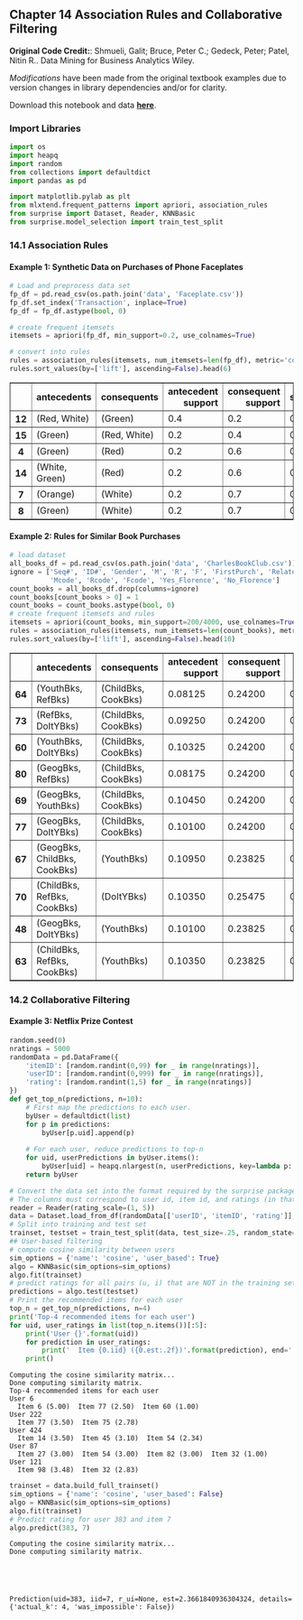 ## Chapter 14 Association Rules and Collaborative Filtering

**Original Code Credit:**: Shmueli, Galit; Bruce, Peter C.; Gedeck, Peter; Patel, Nitin R.. Data Mining for Business Analytics Wiley.

*Modifications* have been made from the original textbook examples due to version changes in library dependencies and/or for clarity.

Download this notebook and data [**here**](https://github.com/dcyoung23/msba511/tree/main/resources/examples).

### Import Libraries


```python
import os
import heapq
import random
from collections import defaultdict
import pandas as pd

import matplotlib.pylab as plt
from mlxtend.frequent_patterns import apriori, association_rules
from surprise import Dataset, Reader, KNNBasic
from surprise.model_selection import train_test_split
```

### 14.1 Association Rules

#### Example 1: Synthetic Data on Purchases of Phone Faceplates


```python
# Load and preprocess data set 
fp_df = pd.read_csv(os.path.join('data', 'Faceplate.csv'))
fp_df.set_index('Transaction', inplace=True)
fp_df = fp_df.astype(bool, 0)

# create frequent itemsets
itemsets = apriori(fp_df, min_support=0.2, use_colnames=True)

# convert into rules
rules = association_rules(itemsets, num_itemsets=len(fp_df), metric='confidence', min_threshold=0.5)
rules.sort_values(by=['lift'], ascending=False).head(6)
```




<div>
<style scoped>
    .dataframe tbody tr th:only-of-type {
        vertical-align: middle;
    }

    .dataframe tbody tr th {
        vertical-align: top;
    }

    .dataframe thead th {
        text-align: right;
    }
</style>
<table border="1" class="dataframe">
  <thead>
    <tr style="text-align: right;">
      <th></th>
      <th>antecedents</th>
      <th>consequents</th>
      <th>antecedent support</th>
      <th>consequent support</th>
      <th>support</th>
      <th>confidence</th>
      <th>lift</th>
      <th>representativity</th>
      <th>leverage</th>
      <th>conviction</th>
      <th>zhangs_metric</th>
      <th>jaccard</th>
      <th>certainty</th>
      <th>kulczynski</th>
    </tr>
  </thead>
  <tbody>
    <tr>
      <th>12</th>
      <td>(Red, White)</td>
      <td>(Green)</td>
      <td>0.4</td>
      <td>0.2</td>
      <td>0.2</td>
      <td>0.5</td>
      <td>2.500000</td>
      <td>1.0</td>
      <td>0.12</td>
      <td>1.6</td>
      <td>1.000</td>
      <td>0.500000</td>
      <td>0.375</td>
      <td>0.750000</td>
    </tr>
    <tr>
      <th>15</th>
      <td>(Green)</td>
      <td>(Red, White)</td>
      <td>0.2</td>
      <td>0.4</td>
      <td>0.2</td>
      <td>1.0</td>
      <td>2.500000</td>
      <td>1.0</td>
      <td>0.12</td>
      <td>inf</td>
      <td>0.750</td>
      <td>0.500000</td>
      <td>1.000</td>
      <td>0.750000</td>
    </tr>
    <tr>
      <th>4</th>
      <td>(Green)</td>
      <td>(Red)</td>
      <td>0.2</td>
      <td>0.6</td>
      <td>0.2</td>
      <td>1.0</td>
      <td>1.666667</td>
      <td>1.0</td>
      <td>0.08</td>
      <td>inf</td>
      <td>0.500</td>
      <td>0.333333</td>
      <td>1.000</td>
      <td>0.666667</td>
    </tr>
    <tr>
      <th>14</th>
      <td>(White, Green)</td>
      <td>(Red)</td>
      <td>0.2</td>
      <td>0.6</td>
      <td>0.2</td>
      <td>1.0</td>
      <td>1.666667</td>
      <td>1.0</td>
      <td>0.08</td>
      <td>inf</td>
      <td>0.500</td>
      <td>0.333333</td>
      <td>1.000</td>
      <td>0.666667</td>
    </tr>
    <tr>
      <th>7</th>
      <td>(Orange)</td>
      <td>(White)</td>
      <td>0.2</td>
      <td>0.7</td>
      <td>0.2</td>
      <td>1.0</td>
      <td>1.428571</td>
      <td>1.0</td>
      <td>0.06</td>
      <td>inf</td>
      <td>0.375</td>
      <td>0.285714</td>
      <td>1.000</td>
      <td>0.642857</td>
    </tr>
    <tr>
      <th>8</th>
      <td>(Green)</td>
      <td>(White)</td>
      <td>0.2</td>
      <td>0.7</td>
      <td>0.2</td>
      <td>1.0</td>
      <td>1.428571</td>
      <td>1.0</td>
      <td>0.06</td>
      <td>inf</td>
      <td>0.375</td>
      <td>0.285714</td>
      <td>1.000</td>
      <td>0.642857</td>
    </tr>
  </tbody>
</table>
</div>



#### Example 2: Rules for Similar Book Purchases


```python
# load dataset
all_books_df = pd.read_csv(os.path.join('data', 'CharlesBookClub.csv'))
ignore = ['Seq#', 'ID#', 'Gender', 'M', 'R', 'F', 'FirstPurch', 'Related Purchase',
          'Mcode', 'Rcode', 'Fcode', 'Yes_Florence', 'No_Florence']
count_books = all_books_df.drop(columns=ignore)
count_books[count_books > 0] = 1
count_books = count_books.astype(bool, 0)
# create frequent itemsets and rules
itemsets = apriori(count_books, min_support=200/4000, use_colnames=True)
rules = association_rules(itemsets, num_itemsets=len(count_books), metric='confidence', min_threshold=0.5)
rules.sort_values(by=['lift'], ascending=False).head(10)
```




<div>
<style scoped>
    .dataframe tbody tr th:only-of-type {
        vertical-align: middle;
    }

    .dataframe tbody tr th {
        vertical-align: top;
    }

    .dataframe thead th {
        text-align: right;
    }
</style>
<table border="1" class="dataframe">
  <thead>
    <tr style="text-align: right;">
      <th></th>
      <th>antecedents</th>
      <th>consequents</th>
      <th>antecedent support</th>
      <th>consequent support</th>
      <th>support</th>
      <th>confidence</th>
      <th>lift</th>
      <th>representativity</th>
      <th>leverage</th>
      <th>conviction</th>
      <th>zhangs_metric</th>
      <th>jaccard</th>
      <th>certainty</th>
      <th>kulczynski</th>
    </tr>
  </thead>
  <tbody>
    <tr>
      <th>64</th>
      <td>(YouthBks, RefBks)</td>
      <td>(ChildBks, CookBks)</td>
      <td>0.08125</td>
      <td>0.24200</td>
      <td>0.05525</td>
      <td>0.680000</td>
      <td>2.809917</td>
      <td>1.0</td>
      <td>0.035588</td>
      <td>2.368750</td>
      <td>0.701080</td>
      <td>0.206157</td>
      <td>0.577836</td>
      <td>0.454153</td>
    </tr>
    <tr>
      <th>73</th>
      <td>(RefBks, DoItYBks)</td>
      <td>(ChildBks, CookBks)</td>
      <td>0.09250</td>
      <td>0.24200</td>
      <td>0.06125</td>
      <td>0.662162</td>
      <td>2.736207</td>
      <td>1.0</td>
      <td>0.038865</td>
      <td>2.243680</td>
      <td>0.699207</td>
      <td>0.224154</td>
      <td>0.554304</td>
      <td>0.457631</td>
    </tr>
    <tr>
      <th>60</th>
      <td>(YouthBks, DoItYBks)</td>
      <td>(ChildBks, CookBks)</td>
      <td>0.10325</td>
      <td>0.24200</td>
      <td>0.06700</td>
      <td>0.648910</td>
      <td>2.681448</td>
      <td>1.0</td>
      <td>0.042014</td>
      <td>2.158993</td>
      <td>0.699266</td>
      <td>0.240791</td>
      <td>0.536821</td>
      <td>0.462885</td>
    </tr>
    <tr>
      <th>80</th>
      <td>(GeogBks, RefBks)</td>
      <td>(ChildBks, CookBks)</td>
      <td>0.08175</td>
      <td>0.24200</td>
      <td>0.05025</td>
      <td>0.614679</td>
      <td>2.539995</td>
      <td>1.0</td>
      <td>0.030467</td>
      <td>1.967190</td>
      <td>0.660276</td>
      <td>0.183729</td>
      <td>0.491661</td>
      <td>0.411162</td>
    </tr>
    <tr>
      <th>69</th>
      <td>(GeogBks, YouthBks)</td>
      <td>(ChildBks, CookBks)</td>
      <td>0.10450</td>
      <td>0.24200</td>
      <td>0.06325</td>
      <td>0.605263</td>
      <td>2.501087</td>
      <td>1.0</td>
      <td>0.037961</td>
      <td>1.920267</td>
      <td>0.670211</td>
      <td>0.223301</td>
      <td>0.479239</td>
      <td>0.433313</td>
    </tr>
    <tr>
      <th>77</th>
      <td>(GeogBks, DoItYBks)</td>
      <td>(ChildBks, CookBks)</td>
      <td>0.10100</td>
      <td>0.24200</td>
      <td>0.06050</td>
      <td>0.599010</td>
      <td>2.475248</td>
      <td>1.0</td>
      <td>0.036058</td>
      <td>1.890321</td>
      <td>0.662959</td>
      <td>0.214159</td>
      <td>0.470989</td>
      <td>0.424505</td>
    </tr>
    <tr>
      <th>67</th>
      <td>(GeogBks, ChildBks, CookBks)</td>
      <td>(YouthBks)</td>
      <td>0.10950</td>
      <td>0.23825</td>
      <td>0.06325</td>
      <td>0.577626</td>
      <td>2.424452</td>
      <td>1.0</td>
      <td>0.037162</td>
      <td>1.803495</td>
      <td>0.659782</td>
      <td>0.222320</td>
      <td>0.445521</td>
      <td>0.421552</td>
    </tr>
    <tr>
      <th>70</th>
      <td>(ChildBks, RefBks, CookBks)</td>
      <td>(DoItYBks)</td>
      <td>0.10350</td>
      <td>0.25475</td>
      <td>0.06125</td>
      <td>0.591787</td>
      <td>2.323013</td>
      <td>1.0</td>
      <td>0.034883</td>
      <td>1.825642</td>
      <td>0.635276</td>
      <td>0.206229</td>
      <td>0.452247</td>
      <td>0.416110</td>
    </tr>
    <tr>
      <th>48</th>
      <td>(GeogBks, DoItYBks)</td>
      <td>(YouthBks)</td>
      <td>0.10100</td>
      <td>0.23825</td>
      <td>0.05450</td>
      <td>0.539604</td>
      <td>2.264864</td>
      <td>1.0</td>
      <td>0.030437</td>
      <td>1.654554</td>
      <td>0.621215</td>
      <td>0.191396</td>
      <td>0.395607</td>
      <td>0.384178</td>
    </tr>
    <tr>
      <th>63</th>
      <td>(ChildBks, RefBks, CookBks)</td>
      <td>(YouthBks)</td>
      <td>0.10350</td>
      <td>0.23825</td>
      <td>0.05525</td>
      <td>0.533816</td>
      <td>2.240573</td>
      <td>1.0</td>
      <td>0.030591</td>
      <td>1.634013</td>
      <td>0.617608</td>
      <td>0.192845</td>
      <td>0.388010</td>
      <td>0.382858</td>
    </tr>
  </tbody>
</table>
</div>



### 14.2 Collaborative Filtering

#### Example 3: Netflix Prize Contest


```python
random.seed(0)
nratings = 5000
randomData = pd.DataFrame({
    'itemID': [random.randint(0,99) for _ in range(nratings)],
    'userID': [random.randint(0,999) for _ in range(nratings)],
    'rating': [random.randint(1,5) for _ in range(nratings)]
})
def get_top_n(predictions, n=10):
    # First map the predictions to each user.
    byUser = defaultdict(list)
    for p in predictions:
        byUser[p.uid].append(p)
    
    # For each user, reduce predictions to top-n
    for uid, userPredictions in byUser.items():
        byUser[uid] = heapq.nlargest(n, userPredictions, key=lambda p: p.est)
    return byUser
```


```python
# Convert the data set into the format required by the surprise package
# The columns must correspond to user id, item id, and ratings (in that order)
reader = Reader(rating_scale=(1, 5))
data = Dataset.load_from_df(randomData[['userID', 'itemID', 'rating']], reader)
# Split into training and test set
trainset, testset = train_test_split(data, test_size=.25, random_state=1)
## User-based filtering
# compute cosine similarity between users 
sim_options = {'name': 'cosine', 'user_based': True}
algo = KNNBasic(sim_options=sim_options)
algo.fit(trainset)
# predict ratings for all pairs (u, i) that are NOT in the training set.
predictions = algo.test(testset) 
# Print the recommended items for each user
top_n = get_top_n(predictions, n=4)
print('Top-4 recommended items for each user')
for uid, user_ratings in list(top_n.items())[:5]:
    print('User {}'.format(uid))
    for prediction in user_ratings:
        print('  Item {0.iid} ({0.est:.2f})'.format(prediction), end='')
    print()
```

    Computing the cosine similarity matrix...
    Done computing similarity matrix.
    Top-4 recommended items for each user
    User 6
      Item 6 (5.00)  Item 77 (2.50)  Item 60 (1.00)
    User 222
      Item 77 (3.50)  Item 75 (2.78)
    User 424
      Item 14 (3.50)  Item 45 (3.10)  Item 54 (2.34)
    User 87
      Item 27 (3.00)  Item 54 (3.00)  Item 82 (3.00)  Item 32 (1.00)
    User 121
      Item 98 (3.48)  Item 32 (2.83)
    


```python
trainset = data.build_full_trainset()
sim_options = {'name': 'cosine', 'user_based': False}
algo = KNNBasic(sim_options=sim_options)
algo.fit(trainset)
# Predict rating for user 383 and item 7
algo.predict(383, 7)
```

    Computing the cosine similarity matrix...
    Done computing similarity matrix.
    




    Prediction(uid=383, iid=7, r_ui=None, est=2.3661840936304324, details={'actual_k': 4, 'was_impossible': False})




```python

```
